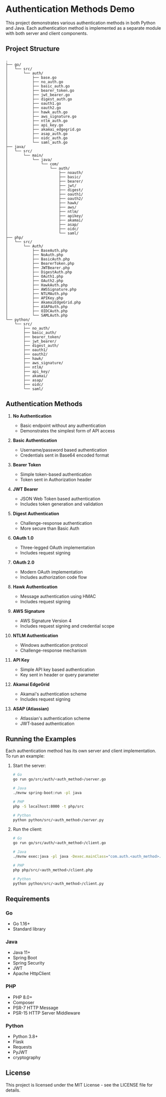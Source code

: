 # Authentication Methods Demo

This project demonstrates various authentication methods in both Python and Java. Each authentication method is implemented as a separate module with both server and client components.

## Project Structure

```
.
├── go/
│   └── src/
│       └── auth/
│           ├── base.go
│           ├── no_auth.go
│           ├── basic_auth.go
│           ├── bearer_token.go
│           ├── jwt_bearer.go
│           ├── digest_auth.go
│           ├── oauth1.go
│           ├── oauth2.go
│           ├── hawk_auth.go
│           ├── aws_signature.go
│           ├── ntlm_auth.go
│           ├── api_key.go
│           ├── akamai_edgegrid.go
│           ├── asap_auth.go
│           ├── oidc_auth.go
│           └── saml_auth.go
├── java/
│   └── src/
│       └── main/
│           └── java/
│               └── com/
│                   └── auth/
│                       ├── noauth/
│                       ├── basic/
│                       ├── bearer/
│                       ├── jwt/
│                       ├── digest/
│                       ├── oauth1/
│                       ├── oauth2/
│                       ├── hawk/
│                       ├── aws/
│                       ├── ntlm/
│                       ├── apikey/
│                       ├── akamai/
│                       ├── asap/
│                       ├── oidc/
│                       └── saml/
├── php/
│   └── src/
│       └── Auth/
│           ├── BaseAuth.php
│           ├── NoAuth.php
│           ├── BasicAuth.php
│           ├── BearerToken.php
│           ├── JWTBearer.php
│           ├── DigestAuth.php
│           ├── OAuth1.php
│           ├── OAuth2.php
│           ├── HawkAuth.php
│           ├── AWSSignature.php
│           ├── NTLMAuth.php
│           ├── APIKey.php
│           ├── AkamaiEdgeGrid.php
│           ├── ASAPAuth.php
│           ├── OIDCAuth.php
│           └── SAMLAuth.php
└── python/
    └── src/
        ├── no_auth/
        ├── basic_auth/
        ├── bearer_token/
        ├── jwt_bearer/
        ├── digest_auth/
        ├── oauth1/
        ├── oauth2/
        ├── hawk/
        ├── aws_signature/
        ├── ntlm/
        ├── api_key/
        ├── akamai/
        ├── asap/
        ├── oidc/
        └── saml/
```

## Authentication Methods

1. **No Authentication**
   - Basic endpoint without any authentication
   - Demonstrates the simplest form of API access

2. **Basic Authentication**
   - Username/password based authentication
   - Credentials sent in Base64 encoded format

3. **Bearer Token**
   - Simple token-based authentication
   - Token sent in Authorization header

4. **JWT Bearer**
   - JSON Web Token based authentication
   - Includes token generation and validation

5. **Digest Authentication**
   - Challenge-response authentication
   - More secure than Basic Auth

6. **OAuth 1.0**
   - Three-legged OAuth implementation
   - Includes request signing

7. **OAuth 2.0**
   - Modern OAuth implementation
   - Includes authorization code flow

8. **Hawk Authentication**
   - Message authentication using HMAC
   - Includes request signing

9. **AWS Signature**
   - AWS Signature Version 4
   - Includes request signing and credential scope

10. **NTLM Authentication**
    - Windows authentication protocol
    - Challenge-response mechanism

11. **API Key**
    - Simple API key based authentication
    - Key sent in header or query parameter

12. **Akamai EdgeGrid**
    - Akamai's authentication scheme
    - Includes request signing

13. **ASAP (Atlassian)**
    - Atlassian's authentication scheme
    - JWT-based authentication

## Running the Examples

Each authentication method has its own server and client implementation. To run an example:

1. Start the server:
   ```bash
   # Go
   go run go/src/auth/<auth_method>/server.go

   # Java
   ./mvnw spring-boot:run -pl java

   # PHP
   php -S localhost:8000 -t php/src

   # Python
   python python/src/<auth_method>/server.py
   ```

2. Run the client:
   ```bash
   # Go
   go run go/src/auth/<auth_method>/client.go

   # Java
   ./mvnw exec:java -pl java -Dexec.mainClass="com.auth.<auth_method>.<AuthMethod>Client"

   # PHP
   php php/src/<auth_method>/client.php

   # Python
   python python/src/<auth_method>/client.py
   ```

## Requirements

### Go
- Go 1.16+
- Standard library

### Java
- Java 11+
- Spring Boot
- Spring Security
- JWT
- Apache HttpClient

### PHP
- PHP 8.0+
- Composer
- PSR-7 HTTP Message
- PSR-15 HTTP Server Middleware

### Python
- Python 3.8+
- Flask
- Requests
- PyJWT
- cryptography

## License

This project is licensed under the MIT License - see the LICENSE file for details.
